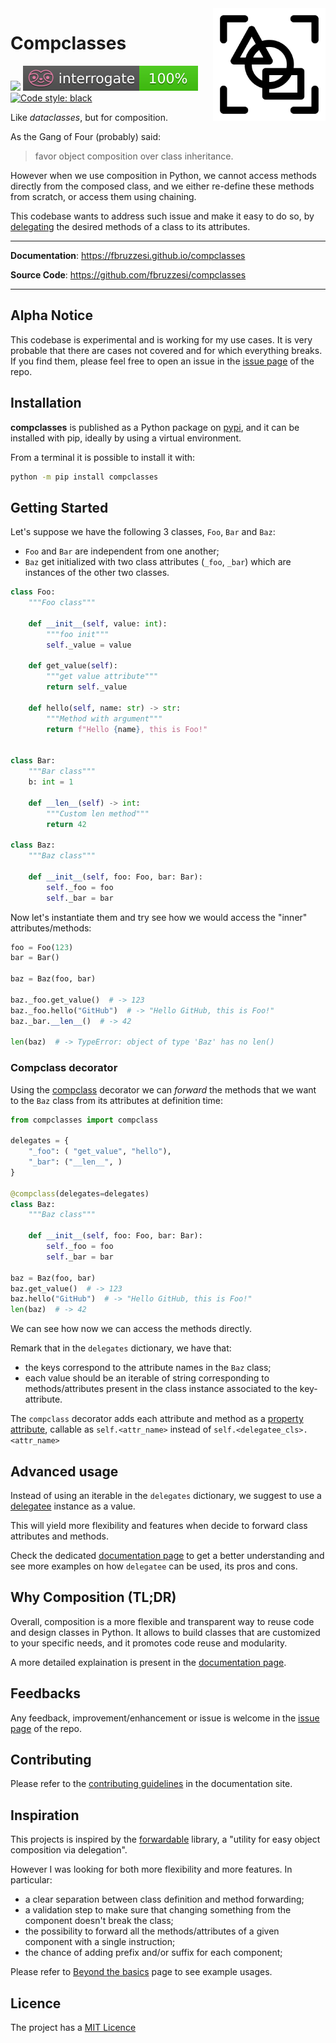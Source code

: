 <img src="docs/img/compclass-logo.svg" width=180 height=180 align="right">

# Compclasses

![](https://img.shields.io/github/license/FBruzzesi/compclasses)
<img src ="docs/img/interrogate-shield.svg">
[![Code style: black](https://img.shields.io/badge/code%20style-black-000000.svg)](https://github.com/psf/black)

Like *dataclasses*, but for composition.

As the Gang of Four (probably) said:

> favor object composition over class inheritance.

However when we use composition in Python, we cannot access methods directly from the composed class, and we either re-define these methods from scratch, or access them using chaining.

This codebase wants to address such issue and make it easy to do so, by [delegating](https://en.wikipedia.org/wiki/Delegation_(object-oriented_programming)) the desired methods of a class to its attributes.

---

**Documentation**: https://fbruzzesi.github.io/compclasses

**Source Code**: https://github.com/fbruzzesi/compclasses

---

## Alpha Notice

This codebase is experimental and is working for my use cases. It is very probable that there are cases not covered and for which everything breaks. If you find them, please feel free to open an issue in the [issue page](https://github.com/FBruzzesi/compclasses/issues) of the repo.

## Installation

**compclasses** is published as a Python package on [pypi](https://pypi.org/), and it can be installed with pip, ideally by using a virtual environment.

From a terminal it is possible to install it with:

```bash
python -m pip install compclasses
```

## Getting Started

Let's suppose we have the following 3 classes, `Foo`, `Bar` and `Baz`:

- `Foo` and `Bar` are independent from one another;
- `Baz` get initialized with two class attributes (`_foo`, `_bar`) which are instances of the other two classes.

```python title="Classes definition"
class Foo:
    """Foo class"""

    def __init__(self, value: int):
        """foo init"""
        self._value = value

    def get_value(self):
        """get value attribute"""
        return self._value

    def hello(self, name: str) -> str:
        """Method with argument"""
        return f"Hello {name}, this is Foo!"


class Bar:
    """Bar class"""
    b: int = 1

    def __len__(self) -> int:
        """Custom len method"""
        return 42

class Baz:
    """Baz class"""

    def __init__(self, foo: Foo, bar: Bar):
        self._foo = foo
        self._bar = bar
```

Now let's instantiate them and try see how we would access the "inner" attributes/methods:

```python title="Naive approach"
foo = Foo(123)
bar = Bar()

baz = Baz(foo, bar)

baz._foo.get_value()  # -> 123
baz._foo.hello("GitHub")  # -> "Hello GitHub, this is Foo!"
baz._bar.__len__()  # -> 42

len(baz)  # -> TypeError: object of type 'Baz' has no len()
```

### Compclass decorator

Using the [compclass](https://fbruzzesi.github.io/compclasses/api/compclass) decorator we can *forward* the methods that we want to the `Baz` class from its attributes at definition time:

```python title="Using compclass"
from compclasses import compclass

delegates = {
    "_foo": ( "get_value", "hello"),
    "_bar": ("__len__", )
}

@compclass(delegates=delegates)
class Baz:
    """Baz class"""

    def __init__(self, foo: Foo, bar: Bar):
        self._foo = foo
        self._bar = bar

baz = Baz(foo, bar)
baz.get_value()  # -> 123
baz.hello("GitHub")  # -> "Hello GitHub, this is Foo!"
len(baz)  # -> 42
```

We can see how now we can access the methods directly.

Remark that in the `delegates` dictionary, we have that:

- the keys correspond to the attribute names in the `Baz` class;
- each value should be an iterable of string corresponding to methods/attributes present in the class instance associated to the key-attribute.

The `compclass` decorator adds each attribute and method as a [property attribute](http://docs.python.org/3/library/functions.html#property), callable as
`self.<attr_name>` instead of `self.<delegatee_cls>.<attr_name>`

## Advanced usage

Instead of using an iterable in the `delegates` dictionary, we suggest to use a [delegatee](https://fbruzzesi.github.io/compclasses/api/delegatee) instance as a value.

This will yield more flexibility and features when decide to forward class attributes and methods.

Check the dedicated [documentation page](https://fbruzzesi.github.io/compclasses/user_guide/beyond_basics/) to get a better understanding and see more examples on how `delegatee` can be used, its pros and cons.

## Why Composition (TL;DR)

Overall, composition is a more flexible and transparent way to reuse code and design classes in Python. It allows to build classes that are customized to your specific needs, and it promotes code reuse and modularity.

A more detailed explaination is present in the [documentation page](https://fbruzzesi.github.io/compclasses/composition).

## Feedbacks

Any feedback, improvement/enhancement or issue is welcome in the [issue page](https://github.com/FBruzzesi/compclasses/issues) of the repo.

## Contributing

Please refer to the [contributing guidelines](https://fbruzzesi.github.io/compclasses/contribute) in the documentation site.

## Inspiration

This projects is inspired by the [forwardable](https://github.com/5long/forwardable) library, a "utility for easy object composition via delegation".

However I was looking for both more flexibility and more features. In particular:

- a clear separation between class definition and method forwarding;
- a validation step to make sure that changing something from the component doesn't break the class;
- the possibility to forward all the methods/attributes of a given component with a single instruction;
- the chance of adding prefix and/or suffix for each component;

Please refer to [Beyond the basics](user_guide/beyond_basics.md) page to see example usages.

## Licence

The project has a [MIT Licence](https://github.com/FBruzzesi/compclasses/blob/main/LICENSE)
